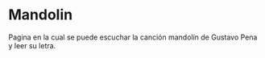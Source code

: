 # Mandolin
Pagina en la cual se puede escuchar la canción mandolín de Gustavo Pena y leer su letra.
